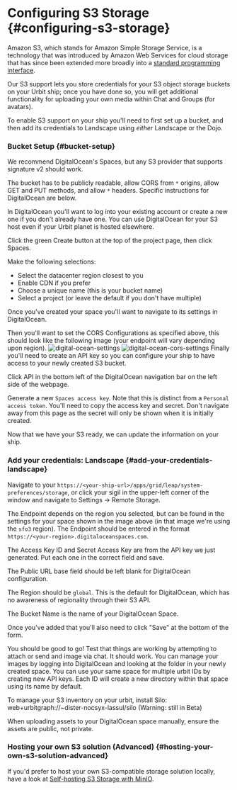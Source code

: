 # Configuring S3 Storage {#configuring-s3-storage}

Amazon S3, which stands for Amazon Simple Storage Service, is a technology that was introduced by Amazon Web Services for cloud storage that has since been extended more broadly into a [standard programming interface](https://en.wikipedia.org/wiki/Amazon_S3#S3_API_and_competing_services).

Our S3 support lets you store credentials for your S3 object storage buckets on your Urbit ship; once you have done so, you will get additional functionality for uploading your own media within Chat and Groups (for avatars).

To enable S3 support on your ship you'll need to first set up a bucket, and then add its credentials to Landscape using _either_ Landscape or the Dojo.

### Bucket Setup {#bucket-setup}

We recommend DigitalOcean's Spaces, but any S3 provider that supports signature v2 should work. 

The bucket has to be publicly readable, allow CORS from `*` origins, allow GET and PUT methods, and allow `*` headers. Specific instructions for DigitalOcean are below.

In DigitalOcean you'll want to log into your existing account or create a new one if you don't already have one. You can use DigitalOcean for your S3 host even if your Urbit planet is hosted elsewhere.

Click the green Create button at the top of the project page, then click Spaces.

Make the following selections:
- Select the datacenter region closest to you
- Enable CDN if you prefer
- Choose a unique name (this is your bucket name)
- Select a project (or leave the default if you don't have multiple)

Once you've created your space you'll want to navigate to its settings in DigitalOcean.

Then you'll want to set the CORS Configurations as specified above, this should look like the following image (your endpoint will vary depending upon region).
![digital-ocean-settings](https://media.urbit.org/site/using/os/digital-ocean-settings.png)
![digital-ocean-cors-settings](https://media.urbit.org/site/using/os/digital-ocean-cors-settings.png)
Finally you'll need to create an API key so you can configure your ship to have access to your newly created S3 bucket.

Click API in the bottom left of the DigitalOcean navigation bar on the left side of the webpage.

Generate a new `Spaces access key`. Note that this is distinct from a `Personal access token`. You'll need to copy the access key and secret. Don't navigate away from this page as the secret will only be shown when it is initially created.

Now that we have your S3 ready, we can update the information on your ship.

### Add your credentials: Landscape {#add-your-credentials-landscape}

Navigate to your `https://<your-ship-url>/apps/grid/leap/system-preferences/storage`, or click your sigil in the upper-left corner of the window and navigate to Settings -> Remote Storage.

The Endpoint depends on the region you selected, but can be found in the settings for your space shown in the image above (in that image we're using the `sfo3` region). The Endpoint should be entered in the format `https://<your-region>.digitaloceanspaces.com`.

The Access Key ID and Secret Access Key are from the API key we just generated. Put each one in the correct field and save.

The Public URL base field should be left blank for DigitalOcean configuration.

The Region should be `global`. This is the default for DigitalOcean, which has no awareness of regionality through their S3 API.

The Bucket Name is the name of your DigitalOcean Space. 

Once you've added that you'll also need to click "Save" at the bottom of the form.

You should be good to go! Test that things are working by attempting to attach or send and image via chat. It should work. You can manage your images by logging into DigitalOcean and looking at the folder in your newly created space. You can use your same space for multiple urbit IDs by creating new API keys. Each ID will create a new directory within that space using its name by default.

To manage your S3 inventory on your urbit, install Silo: web+urbitgraph://~dister-nocsyx-lassul/silo (Warning: still in Beta)

When uploading assets to your DigitalOcean space manually, ensure the assets are public, not private.

### Hosting your own S3 solution (Advanced) {#hosting-your-own-s3-solution-advanced}

If you'd prefer to host your own S3-compatible storage solution locally, have a look at [Self-hosting S3 Storage with MinIO](../running/minio.md).
